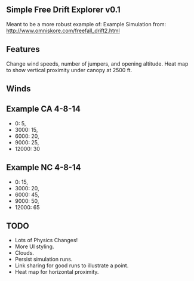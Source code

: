 Simple Free Drift Explorer v0.1
----------

Meant to be a more robust example of: Example Simulation from: http://www.omniskore.com/freefall_drift2.html

Features
----

Change wind speeds, number of jumpers, and opening altitude.  Heat map to show vertical proximity under canopy at 2500 ft.  

Winds
-------

Example CA 4-8-14
----

*  0: 5,
*  3000: 15,
*  6000: 20,
*  9000: 25,
*  12000: 30

Example NC 4-8-14
----

*   0: 15,
*   3000: 20,
*   6000: 45,
*   9000: 50,
*   12000: 65


TODO
----------

- Lots of Physics Changes!
- More UI styling.
- Clouds.
- Persist simulation runs.
- Link sharing for good runs to illustrate a point.  
- Heat map for horizontal proximity.

